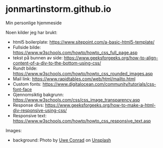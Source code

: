 # jonmartinstorm.github.io
Min personlige hjemmeside

Noen kilder jeg har brukt:
- html5 boilerplate: https://www.sitepoint.com/a-basic-html5-template/
- Fullside bilde: https://www.w3schools.com/howto/howto_css_full_page.asp
- tekst på bunnen av side: https://www.geeksforgeeks.org/how-to-align-content-of-a-div-to-the-bottom-using-css/
- Rundt bilde: https://www.w3schools.com/howto/howto_css_rounded_images.asp
- Mail link: https://www.rapidtables.com/web/html/mailto.html
- Custom fonts: https://www.digitalocean.com/community/tutorials/css-font-face
- Gjennomsiktig bakgrunn: https://www.w3schools.com/css/css_image_transparency.asp
- Response divs: https://www.geeksforgeeks.org/how-to-make-a-html-div-responsive-using-css/
- Responsive text: https://www.w3schools.com/howto/howto_css_responsive_text.asp

Images:
- background: <span>Photo by <a href="https://unsplash.com/@uconrad?utm_source=unsplash&amp;utm_medium=referral&amp;utm_content=creditCopyText">Uwe Conrad</a> on <a href="https://unsplash.com/s/photos/spring?utm_source=unsplash&amp;utm_medium=referral&amp;utm_content=creditCopyText">Unsplash</a></span>
